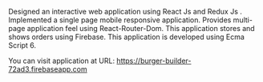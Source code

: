 Designed an interactive web application using React Js and Redux Js .
Implemented a single page mobile responsive application.
Provides multi-page application feel using React-Router-Dom.
This application stores and shows orders using Firebase.
This application is developed using Ecma Script 6.

You can visit application at URL: https://burger-builder-72ad3.firebaseapp.com
